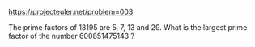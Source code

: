 https://projecteuler.net/problem=003

The prime factors of 13195 are 5, 7, 13 and 29.
What is the largest prime factor of the number 600851475143 ?

